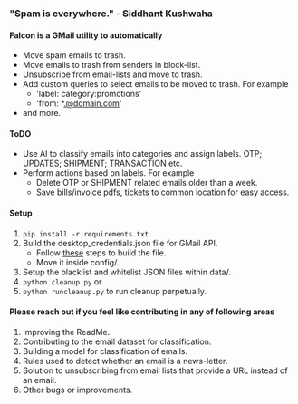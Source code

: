 ### "Spam is everywhere." - Siddhant Kushwaha  
  
#### Falcon is a GMail utility to automatically  
  
 - Move spam emails to trash.  
 - Move emails to trash from senders in block-list.  
 - Unsubscribe from email-lists and move to trash.  
 - Add custom queries to select emails to be moved to trash. For example   
   - 'label: category:promotions'  
   - 'from: *.@domain.com'  
 - and more.  
  
#### ToDO  
  
 - Use AI to classify emails into categories and assign labels. OTP; UPDATES; SHIPMENT; TRANSACTION etc.  
 - Perform actions based on labels. For example  
   - Delete OTP or SHIPMENT related emails older than a week.  
   - Save bills/invoice pdfs, tickets to common location for easy access.

####  Setup

 1. `pip install -r requirements.txt`
 2. Build the desktop_credentials.json file for GMail API.
    - Follow [these](https://gist.github.com/siddhantkushwaha/42ebc0a6d3348b0f62fb4b5e769876ed) steps to build the file.
    - Move it inside config/.
 3. Setup the blacklist and whitelist JSON files within data/.
 4. `python cleanup.py` or
 5. `python runcleanup.py` to run cleanup perpetually.

#### Please reach out if you feel like contributing in any of following areas

 1. Improving the ReadMe.
 2. Contributing to the email dataset for classification.
 3. Building a model for classification of emails.
 4. Rules used to detect whether an email is a news-letter.
 5. Solution to unsubscribing from email lists that provide a URL instead of an email.
 6. Other bugs or improvements.
